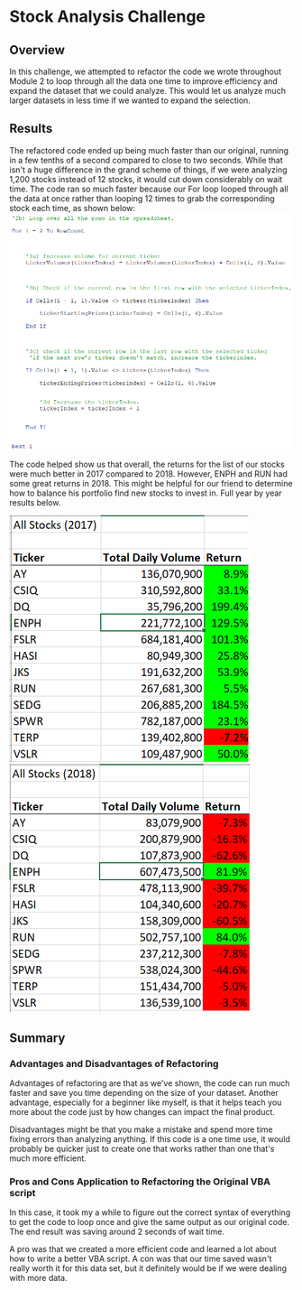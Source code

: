 # Stock Analysis Challenge

## Overview
In this challenge, we attempted to refactor the code we wrote throughout Module 2 to loop through all the data one time to improve efficiency and expand the dataset that we could analyze.
This would let us analyze much larger datasets in less time if we wanted to expand the selection.

## Results
The refactored code ended up being much faster than our original, running in a few tenths of a second compared to close to two seconds. While that isn't a huge difference in the grand scheme of things, if we were analyzing 1,200 stocks instead of 12 stocks, it would cut down considerably on wait time.
The code ran so much faster because our For loop looped through all the data at once rather than looping 12 times to grab the corresponding stock each time, as shown below:
![/Resources/If_Then_Code.PNG](https://github.com/jfinn57/stock-analysis/blob/main/Resources/If_Then_Code.PNG)

The code helped show us that overall, the returns for the list of our stocks were much better in 2017 compared to 2018. However, ENPH and RUN had some great returns in 2018. This might be helpful for our friend to determine how to balance his portfolio find new stocks to invest in. Full year by year results below.


![[2017 return]/Resources/VBA_Challenge_2017.PNG](https://github.com/jfinn57/stock-analysis/blob/main/Resources/VBA_Challenge_2017.PNG)
![[2018 return]/Resources/VBA_Challenge_2018.PNG](https://github.com/jfinn57/stock-analysis/blob/main/Resources/VBA_Challenge_2018.PNG)

## Summary

### Advantages and Disadvantages of Refactoring

Advantages of refactoring are that as we've shown, the code can run much faster and save you time depending on the size of your dataset. Another advantage, especially for a beginner like myself, is that it helps teach you more about the code just by how changes can impact the final product.

Disadvantages might be that you make a mistake and spend more time fixing errors than analyzing anything. If this code is a one time use, it would probably be quicker just to create one that works rather than one that's much more efficient.

### Pros and Cons Application to Refactoring the Original VBA script

In this case, it took my a while to figure out the correct syntax of everything to get the code to loop once and give the same output as our original code. The end result was saving around 2 seconds of wait time.

A pro was that we created a more efficient code and learned a lot about how to write a better VBA script. A con was that our time saved wasn't really worth it for this data set, but it definitely would be if we were dealing with more data.
